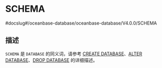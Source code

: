 SCHEMA
===========================
#docslug#/oceanbase-database/oceanbase-database/V4.0.0/SCHEMA




描述
-----------------------

`SCHEMA` 是 `DATABASE` 的同义词，请参考 [CREATE DATABASE](../600.sql-statement/1100.create-database.md)、[ALTER DATABASE](../600.sql-statement/300.alter-database.md)、[DROP DATABASE](../600.sql-statement/2300.drop-database.md) 的详细描述。
